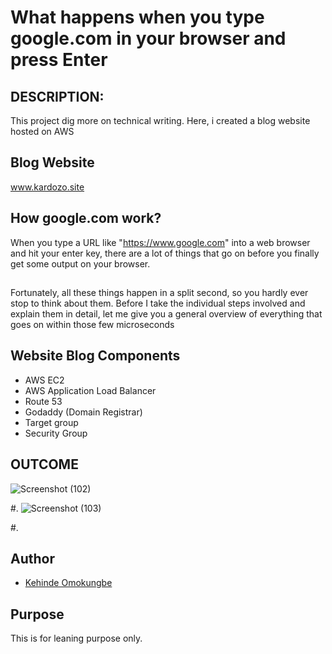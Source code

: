 #  What happens when you type google.com in your browser and press Enter

## DESCRIPTION: 
This project dig more on technical writing. Here, i created a blog website hosted on AWS 


## Blog Website
www.kardozo.site

## How google.com work?
When you type a URL like "https://www.google.com" into a web browser and hit your enter key, there are a lot of things that go on before you finally get some output on your browser.


##
Fortunately, all these things happen in a split second, so you hardly ever stop to think about them. Before I take the individual steps involved and explain them in detail, let me give you a general overview of everything that goes on within those few microseconds


## Website Blog Components
- AWS EC2
- AWS Application Load Balancer
- Route 53
- Godaddy (Domain Registrar)
- Target group
- Security Group 





## OUTCOME
![Screenshot (102)](https://github.com/OK-CodeClinic/alx-system_engineering-devops/assets/100064229/73b87972-d60e-44b0-829f-4bc404cd430f)

#.
![Screenshot (103)](https://github.com/OK-CodeClinic/alx-system_engineering-devops/assets/100064229/a631ffa0-5814-4325-96ff-7497cccd4211)


#.

## Author

- [Kehinde Omokungbe](https://www.github.com/OK-CodeClinic)

## Purpose
This is for leaning purpose only.
